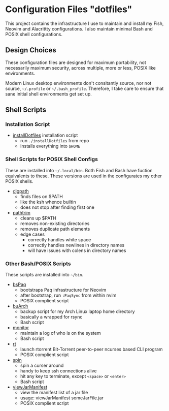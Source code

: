 # Configuration Files "dotfiles"

This project contains the infrastructure I use to
maintain and install my Fish, Neovim and Alacrittty
configurations.  I also maintain minimal Bash and
POSIX shell configurations.

## Design Choices

These configuration files are designed for maximum portability,
not necessarily maximum security, across multiple, more or less,
POSIX like environments.

Modern Linux desktop environments don't consitantly source, nor not
source, `~/.profile` or `~/.bash_profile`.  Therefore, I take care
to ensure that sane initial shell environments get set up.

## Shell Scripts

### Installation Script

* [installDotfiles](installDotfiles) installation script
  * run `./installDotfiles` from repo
  * installs everything into `$HOME`

### Shell Scripts for POSIX Shell Configs

These are installed into `~/.local/bin`.  Both Fish and Bash
have fuction equivalents to these.  These versions are used
in the configurates my other POSIX shells.

* [digpath](bin/digpath)
  * finds files on $PATH
  * like the ksh whence builtin
  * does not stop after finding first one
* [pathtrim](bin/pathtrim)
  * cleans up $PATH
  * removes non-existing directories
  * removes duplicate path elements
  * edge cases
    * correctly handles white space
    * correctly handles newlines in directory names
    * will have issues with colens in directory names
  
### Other Bash/POSIX Scripts

These scripts are installed into `~/bin`.

* [bsPaq](bin/bsPaq)
  * bootstraps Paq infrastructure for Neovim
  * after bootstrap, run `:PaqSync` from within nvim 
  * POSIX complient script
* [buArch](bin/buArch)
  * backup script for my Arch Linux laptop home directory
  * basically a wrapped for rsync
  * Bash script
* [monitor](bin/monitor)
  * maintain a log of who is on the system
  * Bash script
* [rt](bin/rt)
  * launch rtorrent Bit-Torrent peer-to-peer ncurses based CLI program
  * POSIX complient script
* [spin](bin/spin)
  * spin a curser around
  * handy to keep ssh connections alive
  * hit any key to terminate, except `<space>` or `<enter>`
  * Bash script
* [viewJarManifest](bin/viewJarManifest)
  * view the manifest list of a jar file
  * usage: viewJarManifest someJarFile.jar
  * POSIX complient script
